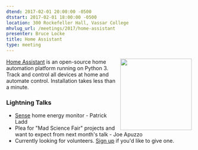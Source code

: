 ```yaml
---
dtend: 2017-02-01 20:00:00 -0500
dtstart: 2017-02-01 18:00:00 -0500
location: 300 Rockefeller Hall, Vassar College
mhvlug_url: /meetings/2017/home-assistant
presenter: Bruce Locke
title: Home Assistant
type: meeting
---
```



<img src="/sites/default/files/favicon-192x192.png" style="width: 192px; height: 192px; float: right; margin-left: 5px; margin-right: 5px;" />

[Home Assistant](https://home-assistant.io/) is an open-source home automation platform running on Python 3. Track and control all devices at home and automate control. Installation takes less than a minute.

### Lightning Talks
- [Sense](https://sense.com/) home energy monitor - Patrick Ladd
- Plea for "Mad Science Fair" projects and want to expect from next month's talk - Joe Apuzzo
- Currently looking for volunteers. [Sign up](http://mhvlug.org/contact/Lightning-Talk) if you'd like to give one.